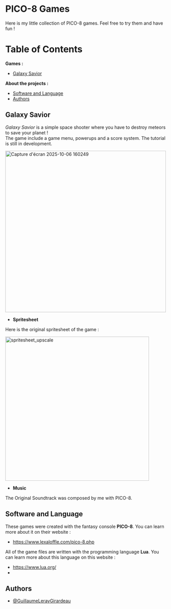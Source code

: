 # PICO-8 Games

Here is my little collection of PICO-8 games. Feel free to try them and have fun !

# Table of Contents

**Games :**
- [Galaxy Savior](#galaxy-savior)

**About the projects :**

- [Software and Language](#software-and-language)
- [Authors](#authors)

## **Galaxy Savior**

*Galaxy Savior* is a simple space shooter where you have to destroy meteors to save your planet !  
The game include a game menu, powerups and a score system. The tutorial is still in development.

<img width="503" height="504" alt="Capture d'écran 2025-10-06 160249" src="https://github.com/user-attachments/assets/45216edc-a8a6-4e55-a0f2-0537e42cbc6d" />

- **Spritesheet**

Here is the original spritesheet of the game :

<img width="450" height="450" alt="spritesheet_upscale" src="https://github.com/user-attachments/assets/0363414f-e8a5-4e88-8a7c-a63f9671b888" />


- **Music**

The Original Soundtrack was composed by me with PICO-8.

## Software and Language

These games were created with the fantasy console **PICO-8**. You can learn more about it on their website :  

- https://www.lexaloffle.com/pico-8.php

All of the game files are written with the programming language **Lua**. You can learn more about this language on this website :

- https://www.lua.org/
- 
## Authors
 
- [@GuillaumeLerayGirardeau](https://github.com/GuillaumeLerayGirardeau)


